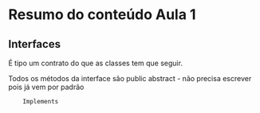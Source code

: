 # Resumo do conteúdo Aula 1

## Interfaces  

É tipo um contrato do que as classes tem que seguir.


Todos os métodos da interface são public abstract - não precisa escrever pois já vem por padrão

        Implements




